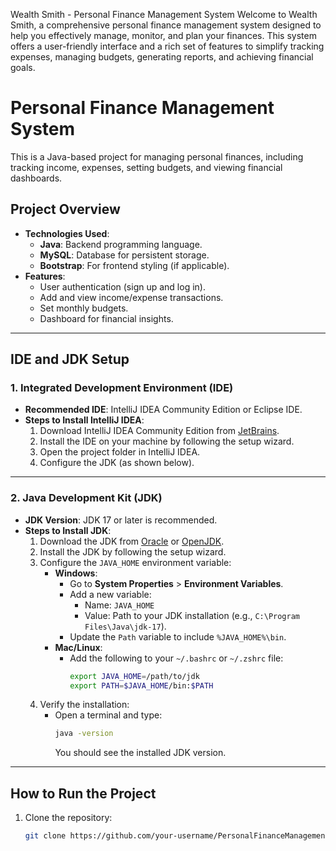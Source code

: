 Wealth Smith - Personal Finance Management System
Welcome to Wealth Smith, a comprehensive personal finance management system designed to help you effectively manage, monitor, and plan your finances. This system offers a user-friendly interface and a rich set of features to simplify tracking expenses, managing budgets, generating reports, and achieving financial goals.
# Personal Finance Management System

This is a Java-based project for managing personal finances, including tracking income, expenses, setting budgets, and viewing financial dashboards.

## Project Overview

- **Technologies Used**:
  - **Java**: Backend programming language.
  - **MySQL**: Database for persistent storage.
  - **Bootstrap**: For frontend styling (if applicable).
- **Features**:
  - User authentication (sign up and log in).
  - Add and view income/expense transactions.
  - Set monthly budgets.
  - Dashboard for financial insights.

---

## IDE and JDK Setup

### **1. Integrated Development Environment (IDE)**

- **Recommended IDE**: IntelliJ IDEA Community Edition or Eclipse IDE.
- **Steps to Install IntelliJ IDEA**:
  1. Download IntelliJ IDEA Community Edition from [JetBrains](https://www.jetbrains.com/idea/).
  2. Install the IDE on your machine by following the setup wizard.
  3. Open the project folder in IntelliJ IDEA.
  4. Configure the JDK (as shown below).

---

### **2. Java Development Kit (JDK)**

- **JDK Version**: JDK 17 or later is recommended.
- **Steps to Install JDK**:
  1. Download the JDK from [Oracle](https://www.oracle.com/java/technologies/javase-downloads.html) or [OpenJDK](https://openjdk.org/).
  2. Install the JDK by following the setup wizard.
  3. Configure the `JAVA_HOME` environment variable:
     - **Windows**:
       - Go to **System Properties** > **Environment Variables**.
       - Add a new variable:
         - Name: `JAVA_HOME`
         - Value: Path to your JDK installation (e.g., `C:\Program Files\Java\jdk-17`).
       - Update the `Path` variable to include `%JAVA_HOME%\bin`.
     - **Mac/Linux**:
       - Add the following to your `~/.bashrc` or `~/.zshrc` file:
         ```bash
         export JAVA_HOME=/path/to/jdk
         export PATH=$JAVA_HOME/bin:$PATH
         ```
  4. Verify the installation:
     - Open a terminal and type:
       ```bash
       java -version
       ```
       You should see the installed JDK version.

---

## How to Run the Project

1. Clone the repository:
   ```bash
   git clone https://github.com/your-username/PersonalFinanceManagement.git
